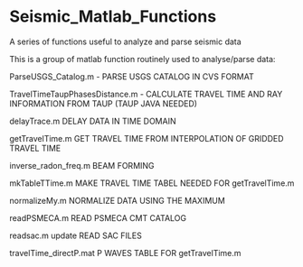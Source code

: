 # Seismic_Matlab_Functions
A series of functions useful to analyze and parse seismic data


This is a group of matlab function routinely used to analyse/parse data:

ParseUSGS_Catalog.m	- PARSE USGS CATALOG IN CVS FORMAT

TravelTimeTaupPhasesDistance.m	- CALCULATE TRAVEL TIME AND RAY INFORMATION FROM TAUP (TAUP JAVA NEEDED)

delayTrace.m	DELAY DATA IN TIME DOMAIN

getTravelTime.m		GET TRAVEL TIME FROM INTERPOLATION OF GRIDDED TRAVEL TIME

inverse_radon_freq.m	BEAM FORMING

mkTableTTime.m	MAKE TRAVEL TIME TABEL NEEDED FOR getTravelTime.m

normalizeMy.m	NORMALIZE DATA USING THE MAXIMUM

readPSMECA.m READ PSMECA CMT CATALOG

readsac.m	update	READ SAC FILES

travelTime_directP.mat	P WAVES TABLE FOR getTravelTime.m
